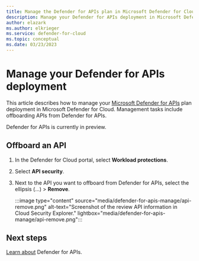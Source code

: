 ```yaml
---
title: Manage the Defender for APIs plan in Microsoft Defender for Cloud
description: Manage your Defender for APIs deployment in Microsoft Defender for Cloud
author: elazark
ms.author: elkrieger
ms.service: defender-for-cloud
ms.topic: conceptual
ms.date: 03/23/2023
---
```

# Manage your Defender for APIs deployment

This article describes how to manage your [Microsoft Defender for APIs](defender-for-apis-introduction.md) plan deployment in Microsoft Defender for Cloud. Management tasks include offboarding APIs from Defender for APIs.

Defender for APIs is currently in preview.


## Offboard an API

1. In the Defender for Cloud portal, select **Workload protections**.
1. Select **API security**.
1. Next to the API you want to offboard from Defender for APIs, select the ellipsis (...) > **Remove**.

    :::image type="content" source="media/defender-for-apis-manage/api-remove.png" alt-text="Screenshot of the review API information in Cloud Security Explorer." lightbox="media/defender-for-apis-manage/api-remove.png":::



## Next steps

[Learn about](defender-for-apis-introduction.md) Defender for APIs.



